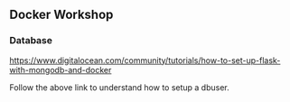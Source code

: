 ## Docker Workshop

### Database

https://www.digitalocean.com/community/tutorials/how-to-set-up-flask-with-mongodb-and-docker

Follow the above link to understand how to setup a dbuser. 